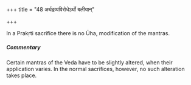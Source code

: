 +++
title = "48 अर्थद्रव्यविरोधेऽर्थो बलीयान्"

+++

In a Prakṛti sacrifice there is no Ūha, modification of the mantras.

#####  Commentary

Certain mantras of the Veda have to be slightly altered, when their application varies. In the normal sacrifices, however, no such alteration takes place.
